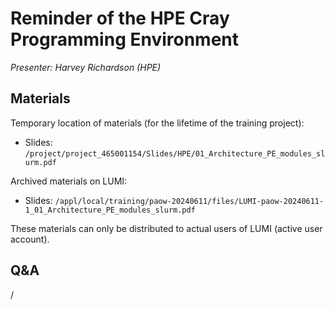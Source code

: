 # Reminder of the HPE Cray Programming Environment

*Presenter: Harvey Richardson (HPE)*

## Materials

Temporary location of materials (for the lifetime of the training project):

-   Slides: `/project/project_465001154/Slides/HPE/01_Architecture_PE_modules_slurm.pdf`

Archived materials on LUMI:

-   Slides: `/appl/local/training/paow-20240611/files/LUMI-paow-20240611-1_01_Architecture_PE_modules_slurm.pdf`

<!--
-   Recording: `/appl/local/training/paow-20240611/recordings/1_01_HPE_PE.mp4`
-->

These materials can only be distributed to actual users of LUMI (active user account).


## Q&A

/

